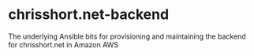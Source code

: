 # chrisshort.net-backend

The underlying Ansible bits for provisioning and maintaining the backend for chrisshort.net in Amazon AWS
